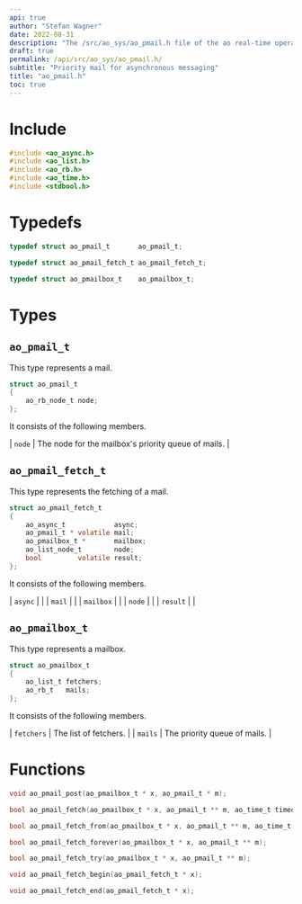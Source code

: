 ```yaml
---
api: true
author: "Stefan Wagner"
date: 2022-08-31
description: "The /src/ao_sys/ao_pmail.h file of the ao real-time operating system."
draft: true
permalink: /api/src/ao_sys/ao_pmail.h/
subtitle: "Priority mail for asynchronous messaging"
title: "ao_pmail.h"
toc: true
---
```


# Include

```c
#include <ao_async.h>
#include <ao_list.h>
#include <ao_rb.h>
#include <ao_time.h>
#include <stdbool.h>
```

# Typedefs

```c
typedef struct ao_pmail_t       ao_pmail_t;
```

```c
typedef struct ao_pmail_fetch_t ao_pmail_fetch_t;
```

```c
typedef struct ao_pmailbox_t    ao_pmailbox_t;
```

# Types

## `ao_pmail_t`

This type represents a mail.

```c
struct ao_pmail_t
{
    ao_rb_node_t node;
};
```

It consists of the following members.

| `node` | The node for the mailbox's priority queue of mails. |

## `ao_pmail_fetch_t`

This type represents the fetching of a mail.

```c
struct ao_pmail_fetch_t
{
    ao_async_t            async;
    ao_pmail_t * volatile mail;
    ao_pmailbox_t *       mailbox;
    ao_list_node_t        node;
    bool         volatile result;
};
```

It consists of the following members.

| `async` | |
| `mail` | |
| `mailbox` | |
| `node` | |
| `result` | |

## `ao_pmailbox_t`

This type represents a mailbox.

```c
struct ao_pmailbox_t
{
    ao_list_t fetchers;
    ao_rb_t   mails;
};
```

It consists of the following members.

| `fetchers` | The list of fetchers. |
| `mails` | The priority queue of mails. |

# Functions

```c
void ao_pmail_post(ao_pmailbox_t * x, ao_pmail_t * m);
```

```c
bool ao_pmail_fetch(ao_pmailbox_t * x, ao_pmail_t ** m, ao_time_t timeout);
```

```c
bool ao_pmail_fetch_from(ao_pmailbox_t * x, ao_pmail_t ** m, ao_time_t timeout, ao_time_t beginning);
```

```c
bool ao_pmail_fetch_forever(ao_pmailbox_t * x, ao_pmail_t ** m);
```

```c
bool ao_pmail_fetch_try(ao_pmailbox_t * x, ao_pmail_t ** m);
```

```c
void ao_pmail_fetch_begin(ao_pmail_fetch_t * x);
```

```c
void ao_pmail_fetch_end(ao_pmail_fetch_t * x);
```
